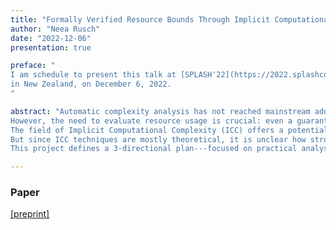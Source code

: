 ```yaml
---
title: "Formally Verified Resource Bounds Through Implicit Computational Complexity"
author: "Neea Rusch"
date: "2022-12-06"
presentation: true

preface: "
I am schedule to present this talk at [SPLASH'22](https://2022.splashcon.org/) [Doctoral Symposium](https://2022.splashcon.org/track/splash-2022-Doctoral-Symposium)
in New Zealand, on December 6, 2022.
"

abstract: "Automatic complexity analysis has not reached mainstream adoption due to outstanding challenges, such as scalability and usability, and no formally verified analyzer exists.
However, the need to evaluate resource usage is crucial: even a guaranteed correct program, whose memory usage exceeds available resources, is unreliable.
The field of Implicit Computational Complexity (ICC) offers a potential avenue to resolving some of these outstanding challenges by introducing unique, machine-independent, and flexible approaches to program analysis.
But since ICC techniques are mostly theoretical, it is unclear how strongly these assumptions hold in practice.
This project defines a 3-directional plan---focused on practical analysis, compiler-integration, and formal verification---to assess the suitability of ICC to address outstanding challenges in automatic complexity analysis."

---
```


### Paper 

[[preprint]](../files/splashcomp22-p10.pdf)